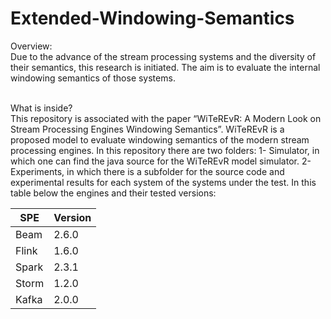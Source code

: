 # Extended-Windowing-Semantics
Overview:<br />
Due to the advance of the stream processing systems and the diversity of their semantics, this research is initiated. The aim is to evaluate the internal windowing semantics of those systems. <br /> <br />

What is inside?<br /> 
This repository is associated with the paper “WiTeREvR: A Modern Look on Stream Processing Engines Windowing Semantics”.
WiTeREvR is a proposed model to evaluate windowing semantics of the modern stream processing engines. 
In this repository there are two folders:
1- Simulator, in which one can find the java source for the WiTeREvR model simulator.
2- Experiments, in which there is a subfolder for the source code and experimental results for each system of the systems under the test. 
In this table below the engines and their tested versions: <br />


| SPE  | Version |
| ------------- | ------------- |
| Beam  | 2.6.0  |
| Flink  | 1.6.0  |
|Spark |	 2.3.1    |
|Storm | 1.2.0      |
|Kafka | 2.0.0      |

